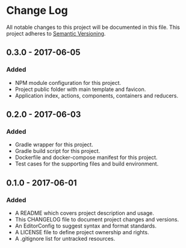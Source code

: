 # Change Log

All notable changes to this project will be documented in this file. This
project adheres to [Semantic Versioning](http://semver.org).

## 0.3.0 - 2017-06-05

### Added

  - NPM module configuration for this project.
  - Project public folder with main template and favicon.
  - Application index, actions, components, containers and reducers.

## 0.2.0 - 2017-06-03

### Added

  - Gradle wrapper for this project.
  - Gradle build script for this project.
  - Dockerfile and docker-compose manifest for this project.
  - Test cases for the supporting files and build environment.

## 0.1.0 - 2017-06-01

### Added

  - A README which covers project description and usage.
  - This CHANGELOG file to document project changes and versions.
  - An EditorConfig to suggest syntax and format standards.
  - A LICENSE file to define project ownership and rights.
  - A .gitignore list for untracked resources.
